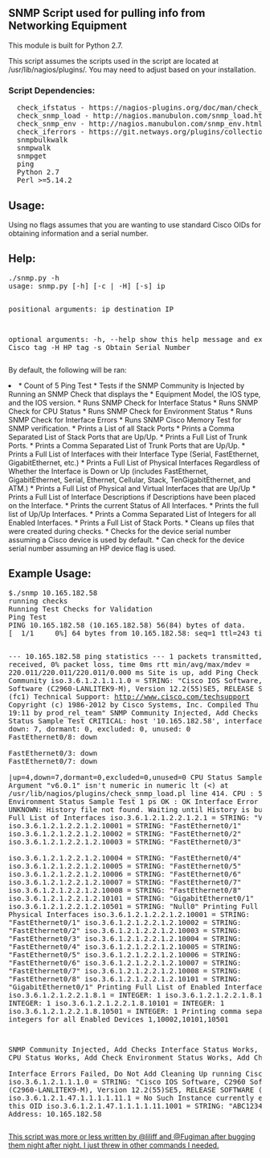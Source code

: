 <h2>SNMP Script used for pulling info from Networking Equipment</h2>

This module is built for Python 2.7.

This script assumes the scripts used in the script are located at /usr/lib/nagios/plugins/. You may need to adjust based on your installation.

<h3>Script Dependencies:</h3>
<pre>
  check_ifstatus - https://nagios-plugins.org/doc/man/check_ifstatus.html
  check_snmp_load - http://nagios.manubulon.com/snmp_load.html
  check_snmp_env - http://nagios.manubulon.com/snmp_env.html
  check_iferrors - https://git.netways.org/plugins/collection/blobs/438dd1e53cb629e3e7d0f6c94c85cb9b9738313a/plugins/check_iferrors/trunk/check_iferrors.pl
  snmpbulkwalk
  snmpwalk
  snmpget
  ping
  Python 2.7
  Perl >=5.14.2</pre>
  
<h2>Usage:</h2>
Using no flags assumes that you are wanting to use standard Cisco OIDs for obtaining information and a serial number.

<h2>Help:</h2>
<pre>
./snmp.py -h
usage: snmp.py [-h] [-c | -H] [-s] ip

positional arguments:
  ip          destination IP

optional arguments:
  -h, --help  show this help message and exit
  -c          Cisco tag
  -H          HP tag
  -s          Obtain Serial Number
</pre>


By default, the following will be ran:
<li>  * Count of 5 Ping Test
  * Tests if the SNMP Community is Injected by Running an SNMP Check that displays the   * Equipment Model, the IOS type, and the IOS version.
  * Runs SNMP Check for Interface Status
  * Runs SNMP Check for CPU Status
  * Runs SNMP Check for Environment Status
  * Runs SNMP Check for Interface Errors
  * Runs SNMP Cisco Memory Test for SNMP verification.
  * Prints a List of all Stack Ports
  * Prints a Comma Separated List of Stack Ports that are Up/Up.
  * Prints a Full List of Trunk Ports.
  * Prints a Comma Separated List of Trunk Ports that are Up/Up.
  * Prints a Full List of Interfaces with their Interface Type (Serial, FastEthernet, GigabitEthernet, etc.)
  * Prints a Full List of Physical Interfaces Regardless of Whether the Interface is Down or Up (includes FastEthernet, GigabitEthernet, Serial, Ethernet, Cellular, Stack, TenGigabitEthernet, and ATM.)
  * Prints a Full List of Physical and Virtual Interfaces that are Up/Up
  * Prints a Full List of Interface Descriptions if Descriptions have been placed on the Interface.
  * Prints the current Status of All Interfaces.
  * Prints the full list of Up/Up Interfaces.
  * Prints a Comma Separated List of Integers for all Enabled Interfaces.
  * Prints a Full List of Stack Ports.
  * Cleans up files that were created during checks.
  * Checks for the device serial number assuming a Cisco device is used by default.
  * Can check for the device serial number assuming an HP device flag is used.</li>

<h2>Example Usage:</h2>
<pre>
$./snmp 10.165.182.58
running checks
Running Test Checks for Validation
Ping Test
PING 10.165.182.58 (10.165.182.58) 56(84) bytes of data.
[  1/1     0%] 64 bytes from 10.165.182.58: seq=1 ttl=243 time=220 ms

--- 10.165.182.58 ping statistics ---
1 packets transmitted, 1 received, 0% packet loss, time 0ms
rtt min/avg/max/mdev = 220.011/220.011/220.011/0.000 ms
Site is up, add Ping Check
Testing SNMP Community
iso.3.6.1.2.1.1.1.0 = STRING: "Cisco IOS Software, C2960 Software (C2960-LANLITEK9-M), Version 12.2(55)SE5, RELEASE SOFTWARE (fc1)
Technical Support: http://www.cisco.com/techsupport
Copyright (c) 1986-2012 by Cisco Systems, Inc.
Compiled Thu 09-Feb-12 19:11 by prod_rel_team"
SNMP Community Injected, Add Checks
Interface Status Sample Test
CRITICAL: host '10.165.182.58', interfaces up: 4, down: 7, dormant: 0, excluded: 0, unused: 0<BR>FastEthernet0/8: down <BR>FastEthernet0/3: down <BR>FastEthernet0/7: down <BR>
 |up=4,down=7,dormant=0,excluded=0,unused=0
CPU Status Sample Test
Argument "v6.0.1" isn't numeric in numeric lt (<) at /usr/lib/nagios/plugins/check_snmp_load.pl line 414.
CPU : 5 5 5 : OK
Environment Status Sample Test
1 ps OK : OK
Interface Error Sample Test
UNKNOWN: History file not found. Waiting until History is built
Printing Full List of Interfaces
iso.3.6.1.2.1.2.2.1.2.1 = STRING: "Vlan1"
iso.3.6.1.2.1.2.2.1.2.10001 = STRING: "FastEthernet0/1"
iso.3.6.1.2.1.2.2.1.2.10002 = STRING: "FastEthernet0/2"
iso.3.6.1.2.1.2.2.1.2.10003 = STRING: "FastEthernet0/3"   
iso.3.6.1.2.1.2.2.1.2.10004 = STRING: "FastEthernet0/4"
iso.3.6.1.2.1.2.2.1.2.10005 = STRING: "FastEthernet0/5"
iso.3.6.1.2.1.2.2.1.2.10006 = STRING: "FastEthernet0/6"
iso.3.6.1.2.1.2.2.1.2.10007 = STRING: "FastEthernet0/7"
iso.3.6.1.2.1.2.2.1.2.10008 = STRING: "FastEthernet0/8"
iso.3.6.1.2.1.2.2.1.2.10101 = STRING: "GigabitEthernet0/1"
iso.3.6.1.2.1.2.2.1.2.10501 = STRING: "Null0"
Printing Full List of Physical Interfaces
iso.3.6.1.2.1.2.2.1.2.10001 = STRING: "FastEthernet0/1"
iso.3.6.1.2.1.2.2.1.2.10002 = STRING: "FastEthernet0/2"
iso.3.6.1.2.1.2.2.1.2.10003 = STRING: "FastEthernet0/3"
iso.3.6.1.2.1.2.2.1.2.10004 = STRING: "FastEthernet0/4"
iso.3.6.1.2.1.2.2.1.2.10005 = STRING: "FastEthernet0/5"
iso.3.6.1.2.1.2.2.1.2.10006 = STRING: "FastEthernet0/6"
iso.3.6.1.2.1.2.2.1.2.10007 = STRING: "FastEthernet0/7"
iso.3.6.1.2.1.2.2.1.2.10008 = STRING: "FastEthernet0/8"
iso.3.6.1.2.1.2.2.1.2.10101 = STRING: "GigabitEthernet0/1"
Printing Full List of Enabled Interfaces
iso.3.6.1.2.1.2.2.1.8.1 = INTEGER: 1
iso.3.6.1.2.1.2.2.1.8.10002 = INTEGER: 1
iso.3.6.1.2.1.2.2.1.8.10101 = INTEGER: 1
iso.3.6.1.2.1.2.2.1.8.10501 = INTEGER: 1
Printing comma separated integers for all Enabled Devices
1,10002,10101,10501

SNMP Community Injected, Add Checks
Interface Status Works, Add Check
CPU Status Works, Add Check
Environment Status Works, Add Check  
Interface Errors Failed, Do Not Add
Cleaning Up
running Cisco
Device:
iso.3.6.1.2.1.1.1.0 = STRING: "Cisco IOS Software, C2960 Software (C2960-LANLITEK9-M), Version 12.2(55)SE5, RELEASE SOFTWARE (fc1)
iso.3.6.1.2.1.47.1.1.1.1.11.1 = No Such Instance currently exists at this OID
iso.3.6.1.2.1.47.1.1.1.1.11.1001 = STRING: "ABC1234D5EF"
IP Address: 10.165.182.58
</pre></li>


<u>This script was more or less written by @liliff and @Fugiman after bugging them night after night. I just threw in other commands I needed.</u>
